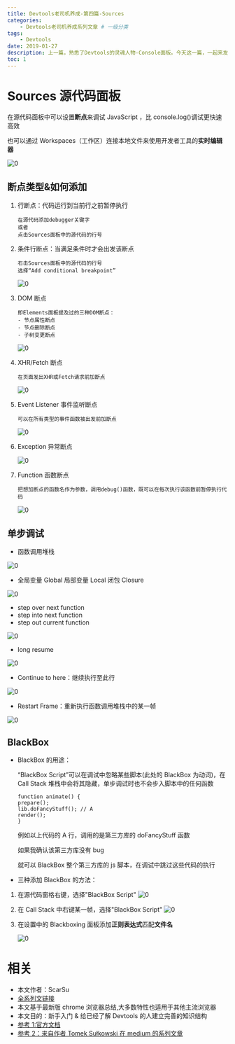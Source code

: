 ```yaml
---
title: Devtools老司机养成-第四篇-Sources
categories:
    - Devtools老司机养成系列文章 # 一级分类
tags:
    - Devtools
date: 2019-01-27
description: 上一篇，熟悉了Devtools的灵魂人物-Console面板。今天这一篇，一起来发掘Sources面板的全部潜能
toc: 1
---
```


# Sources 源代码面板

在源代码面板中可以设置**断点**来调试 JavaScript ，比 console.log()调试更快速高效

也可以通过 Workspaces（工作区）连接本地文件来使用开发者工具的**实时编辑器**

![0](../images/devtools/200.png)

## 断点类型&如何添加

1. 行断点：代码运行到当前行之前暂停执行
    ```
    在源代码添加debugger关键字
    或者
    点击Sources面板中的源代码的行号
    ```
2. 条件行断点：当满足条件时才会出发该断点
    ```
    右击Sources面板中的源代码的行号
    选择“Add conditional breakpoint”
    ```
    ![0](../images/devtools/201.GIF)
3. DOM 断点
    ```
    即Elements面板提及过的三种DOM断点：
    - 节点属性断点
    - 节点删除断点
    - 子树变更断点
    ```
    ![0](../images/devtools/202.GIF)
4. XHR/Fetch 断点
    ```
    在页面发出XHR或Fetch请求前加断点
    ```
    ![0](../images/devtools/203.GIF)
5. Event Listener 事件监听断点
    ```
    可以在所有类型的事件函数被出发前加断点
    ```
    ![0](../images/devtools/204.png)
6. Exception 异常断点

    ![0](../images/devtools/205.png)

7. Function 函数断点

    ```
    把想加断点的函数名作为参数，调用debug()函数，既可以在每次执行该函数前暂停执行代码
    ```

    ![0](../images/devtools/206.gif)

## 单步调试

-   函数调用堆栈

![0](../images/devtools/209.png)

-   全局变量 Global 局部变量 Local 闭包 Closure

![0](../images/devtools/210.png)

-   step over next function
-   step into next function
-   step out current function

![0](../images/devtools/207.png)

-   long resume

![0](../images/devtools/211.png)

-   Continue to here：继续执行至此行

![0](../images/devtools/207.gif)

-   Restart Frame：重新执行函数调用堆栈中的某一帧

![0](../images/devtools/208.gif)

## BlackBox

-   BlackBox 的用途：

    “BlackBox Script”可以在调试中忽略某些脚本(此处的 BlackBox 为动词)，在 Call Stack 堆栈中会将其隐藏，单步调试时也不会步入脚本中的任何函数

    ```
    function animate() {
    prepare();
    lib.doFancyStuff(); // A
    render();
    }
    ```

    例如以上代码的 A 行，调用的是第三方库的 doFancyStuff 函数

    如果我确认该第三方库没有 bug

    就可以 BlackBox 整个第三方库的 js 脚本，在调试中跳过这些代码的执行

-   三种添加 BlackBox 的方法：

1. 在源代码窗格右键，选择"BlackBox Script"
   ![0](../images/devtools/212.gif)

2. 在 Call Stack 中右键某一帧，选择"BlackBox Script"
   ![0](../images/devtools/211.gif)

3. 在设置中的 Blackboxing 面板添加**正则表达式**匹配**文件名**

    ![0](../images/devtools/213.gif)

# 相关

-   本文作者：ScarSu
-   [全系列文链接](https://www.scarsu.com/categories/devtools%E8%80%81%E5%8F%B8%E6%9C%BA%E5%85%BB%E6%88%90%E7%B3%BB%E5%88%97%E6%96%87%E7%AB%A0/)
-   本文基于最新版 chrome 浏览器总结,大多数特性也适用于其他主流浏览器
-   本文目的：新手入门 & 给已经了解 Devtools 的人建立完善的知识结构
-   [参考 1:官方文档](https://developers.google.com/web/tools/chrome-devtools/)
-   [参考 2：来自作者 Tomek Sułkowski 在 medium 的系列文章](https://medium.com/@tomsu)
